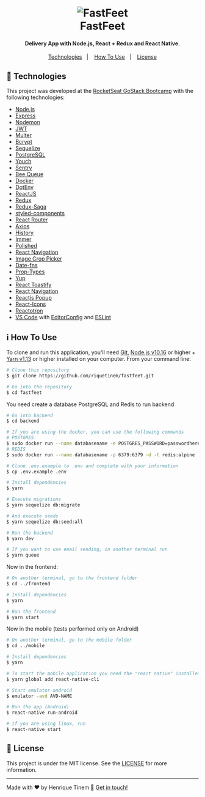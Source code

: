 <h1 align="center">
    <img alt="FastFeet" src="https://raw.githubusercontent.com/Rocketseat/bootcamp-gostack-desafio-02/master/.github/logo.png" />
    <br>
    FastFeet
</h1>

<h4 align="center">
  Delivery App with Node.js, React + Redux and React Native.
</h4>

<p align="center">
  <a href="#rocket-technologies">Technologies</a>&nbsp;&nbsp;&nbsp;|&nbsp;&nbsp;&nbsp;
  <a href="#information_source-how-to-use">How To Use</a>&nbsp;&nbsp;&nbsp;|&nbsp;&nbsp;&nbsp;
  <a href="#memo-license">License</a>
</p>

## :rocket: Technologies

This project was developed at the [RocketSeat GoStack Bootcamp](https://rocketseat.com.br/bootcamp) with the following technologies:

-  [Node.js][nodejs]
-  [Express](https://expressjs.com/)
-  [Nodemon](https://github.com/remy/nodemon)
-  [JWT](https://jwt.io/)
-  [Multer](https://github.com/expressjs/multer)
-  [Bcrypt](https://www.npmjs.com/package/bcrypt)
-  [Sequelize](http://docs.sequelizejs.com/)
-  [PostgreSQL](https://www.postgresql.org/)
-  [Youch](https://www.npmjs.com/package/youch)
-  [Sentry](https://sentry.io/)
-  [Bee Queue](https://www.npmjs.com/package/bcrypt)
-  [Docker](https://www.docker.com/docker-community)
-  [DotEnv](https://www.npmjs.com/package/dotenv)
-  [ReactJS](https://reactjs.org/)
-  [Redux](https://redux.js.org/)
-  [Redux-Saga](https://redux-saga.js.org/)
-  [styled-components](https://www.styled-components.com/)
-  [React Router](https://github.com/ReactTraining/react-router)
-  [Axios](https://github.com/axios/axios)
-  [History](https://www.npmjs.com/package/history)
-  [Immer](https://github.com/immerjs/immer)
-  [Polished](https://polished.js.org/)
-  [React Navigation](https://reactnavigation.org/)
-  [Image Crop Picker](https://github.com/ivpusic/react-native-image-crop-picker)
-  [Date-fns](https://date-fns.org/)
-  [Prop-Types](https://github.com/facebook/prop-types)
-  [Yup](https://github.com/jquense/yup)
-  [React Toastify](https://github.com/fkhadra/react-toastify)
-  [React Navigation](https://reactnavigation.org/)
-  [Reactjs Popup](https://github.com/yjose/reactjs-popup)
-  [React-Icons](https://react-icons.netlify.com/)
-  [Reactotron](https://infinite.red/reactotron)
-  [VS Code][vc] with [EditorConfig][vceditconfig] and [ESLint][vceslint]

## :information_source: How To Use

To clone and run this application, you'll need [Git](https://git-scm.com), [Node.js v10.16][nodejs] or higher + [Yarn v1.13][yarn] or higher installed on your computer. From your command line:

```bash
# Clone this repository
$ git clone https://github.com/riquetinem/fastfeet.git

# Go into the repository
$ cd fastfeet
```
You need create a database PostgreSQL and Redis to run backend

```bash
# Go into backend
$ cd backend

# If you are using the docker, you can use the following commands
# POSTGRES
$ sudo docker run --name databasename -e POSTGRES_PASSWORD=passwordhere -p 5432:5432 -d postgres
# REDIS
$ sudo docker run --name databasename -p 6379:6379 -d -t redis:alpine

# Clone .env.example to .env and complete with your information
$ cp .env.example .env

# Install dependencies
$ yarn

# Execute migrations
$ yarn sequelize db:migrate

# And execute seeds
$ yarn sequelize db:seed:all

# Run the backend
$ yarn dev

# If you want to use email sending, in another terminal run
$ yarn queue
```

Now in the frontend:
```bash
# On another terminal, go to the frontend folder
$ cd ../frontend

# Install dependencies
$ yarn

# Run the frontend
$ yarn start
```

Now in the mobile (tests performed only on Android)
```bash
# On another terminal, go to the mobile folder
$ cd ../mobile

# Install dependencies
$ yarn 

# To start the mobile application you need the "react native" installed globally
$ yarn global add react-native-cli

# Start emulator android
$ emulator -avd AVD-NAME

# Run the app (Android)
$ react-native run-android

# If you are using linux, run
$ react-native start
```

## :memo: License
This project is under the MIT license. See the [LICENSE](https://github.com/riquetinem/FastFeet/blob/master/LICENSE) for more information.

---

Made with ♥ by Henrique Tinem :wave: [Get in touch!](https://www.linkedin.com/in/henrique-tinem/)

[nodejs]: https://nodejs.org/
[yarn]: https://yarnpkg.com/
[vc]: https://code.visualstudio.com/
[vceditconfig]: https://marketplace.visualstudio.com/items?itemName=EditorConfig.EditorConfig
[vceslint]: https://marketplace.visualstudio.com/items?itemName=dbaeumer.vscode-eslint
